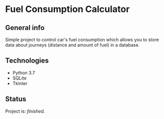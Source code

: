 # Fuel Consumption Calculator

## General info
Simple project to control car's fuel consumption which
allows you to store data about journeys (distance and amount of fuel) in a database.
  
## Technologies
* Python 3.7
* SQLite
* Tkinter

## Status
Project is: _finished_.
